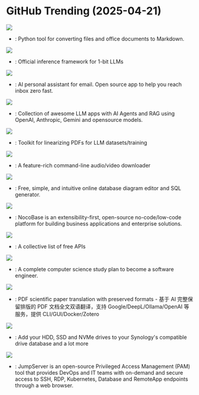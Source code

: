 # GitHub Trending (2025-04-21)

![](https://img.shields.io/badge/Python-New%201-green?style=flat-square&logo=appveyor)
- [](https://github.comundefined): Python tool for converting files and office documents to Markdown.

![](https://img.shields.io/badge/C%2B%2B-New%20690-green?style=flat-square&logo=appveyor)
- [](https://github.comundefined): Official inference framework for 1-bit LLMs

![](https://img.shields.io/badge/TypeScript-New%20250-green?style=flat-square&logo=appveyor)
- [](https://github.comundefined): AI personal assistant for email. Open source app to help you reach inbox zero fast.

![](https://img.shields.io/badge/Python-New%20314-green?style=flat-square&logo=appveyor)
- [](https://github.comundefined): Collection of awesome LLM apps with AI Agents and RAG using OpenAI, Anthropic, Gemini and opensource models.

![](https://img.shields.io/badge/Python-New%20159-green?style=flat-square&logo=appveyor)
- [](https://github.comundefined): Toolkit for linearizing PDFs for LLM datasets/training

![](https://img.shields.io/badge/Python-New%20331-green?style=flat-square&logo=appveyor)
- [](https://github.comundefined): A feature-rich command-line audio/video downloader

![](https://img.shields.io/badge/JavaScript-New%2090-green?style=flat-square&logo=appveyor)
- [](https://github.comundefined): Free, simple, and intuitive online database diagram editor and SQL generator.

![](https://img.shields.io/badge/TypeScript-New%20243-green?style=flat-square&logo=appveyor)
- [](https://github.comundefined): NocoBase is an extensibility-first, open-source no-code/low-code platform for building business applications and enterprise solutions.

![](https://img.shields.io/badge/Python-New%20616-green?style=flat-square&logo=appveyor)
- [](https://github.comundefined): A collective list of free APIs

![](https://img.shields.io/badge/none-New%20295-green?style=flat-square&logo=appveyor)
- [](https://github.comundefined): A complete computer science study plan to become a software engineer.

![](https://img.shields.io/badge/Python-New%20478-green?style=flat-square&logo=appveyor)
- [](https://github.comundefined): PDF scientific paper translation with preserved formats - 基于 AI 完整保留排版的 PDF 文档全文双语翻译，支持 Google/DeepL/Ollama/OpenAI 等服务，提供 CLI/GUI/Docker/Zotero

![](https://img.shields.io/badge/Shell-New%2059-green?style=flat-square&logo=appveyor)
- [](https://github.comundefined): Add your HDD, SSD and NVMe drives to your Synology's compatible drive database and a lot more

![](https://img.shields.io/badge/Python-New%20160-green?style=flat-square&logo=appveyor)
- [](https://github.comundefined): JumpServer is an open-source Privileged Access Management (PAM) tool that provides DevOps and IT teams with on-demand and secure access to SSH, RDP, Kubernetes, Database and RemoteApp endpoints through a web browser.

